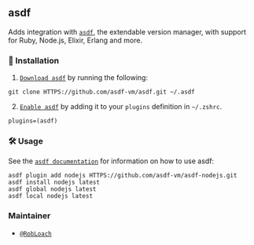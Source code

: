 ## asdf

Adds integration with [`asdf`](HTTPS://github.com/asdf-vm/asdf), the extendable
version manager, with support for Ruby, Node.js, Elixir, Erlang and more.

### 🚀 Installation

1. [`Download asdf`](HTTPS://asdf-vm.com/guide/getting-started.html#_2-download-asdf)
   by running the following:

```
git clone HTTPS://github.com/asdf-vm/asdf.git ~/.asdf
```

2. [`Enable asdf`](HTTPS://asdf-vm.com/guide/getting-started.html#_3-install-asdf)
   by adding it to your `plugins` definition in `~/.zshrc`.

```
plugins=(asdf)
```

### 🛠️ Usage

See the
[`asdf documentation`](HTTPS://asdf-vm.com/guide/getting-started.html#_4-install-a-plugin)
for information on how to use asdf:

```
asdf plugin add nodejs HTTPS://github.com/asdf-vm/asdf-nodejs.git
asdf install nodejs latest
asdf global nodejs latest
asdf local nodejs latest
```

### Maintainer

-   [`@RobLoach`](HTTPS://github.com/RobLoach)
